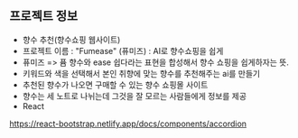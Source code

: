 ## 프로젝트 정보
- 향수 추천(향수쇼핑 웹사이트)
- 프로젝트 이름 : "Fumease" (퓨미즈) : AI로 향수쇼핑을 쉽게
- 퓨미즈 => 퓸 향수와 ease 쉽다라는 표현을 합성해서 향수 쇼핑을 쉽게하자는 뜻.
- 키워드와 색을 선택해서 본인 취향에 맞는 향수를 추천해주는 ai를 만들기
- 추천된 향수가 나오면 구매할 수 있는 향수 쇼핑몰 사이트
- 향수는 세 노트로 나뉘는데 그것을 잘 모르는 사람들에게 정보를 제공
- React

https://react-bootstrap.netlify.app/docs/components/accordion
